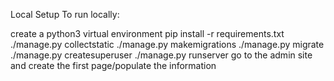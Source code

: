 Local Setup
To run locally:

create a python3 virtual environment
pip install -r requirements.txt
./manage.py collectstatic
./manage.py makemigrations
./manage.py migrate
./manage.py createsuperuser
./manage.py runserver
go to the admin site and create the first page/populate the information